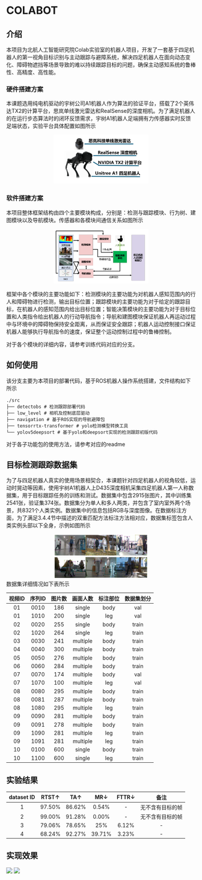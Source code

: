# COLABOT

## 介绍
本项目为北航人工智能研究院Colab实验室的机器人项目，开发了一套基于四足机器人的第一视角目标识别与主动跟踪与避障系统，解决四足机器人在面向动态变化、障碍物遮挡等场景导致的难以持续跟踪目标的问题，确保主动感知系统的鲁棒性、高精度、高性能。
### 硬件搭建方案
本课题选用纯电机驱动的宇树公司A1机器人作为算法的验证平台，搭载了2个英伟达TX2的计算平台，思岚单线激光雷达和RealSense的深度相机。为了满足机器人的在运行步态算法时的闭环反馈需求，宇树A1机器人足端拥有力传感器实时反馈足端状态，实验平台具体配置如图所示<div align=center>  <img src=".\images\1.png" width=50%> </div>
### 软件搭建方案
本项目整体框架结构由四个主要模块构成，分别是：检测与跟踪模块、行为树、建图模块以及导航模块。传感器和各模块间通信关系如图所示<div align=center>  <img src=".\images\2.png" width=50%> </div>

框架中各个模块的主要功能如下：检测模块的主要功能为对机器人感知范围内的行人和障碍物进行检测，输出目标位置；跟踪模块的主要功能为对于给定的跟踪目标，在机器人的感知范围内给出目标位置；智能决策模块的主要功能为对于目标位置和人类指令给出机器人的行动导航指令；导航和建图模块保证机器人再运动过程中与环境中的障碍物保持安全距离，从而保证安全跟踪；机器人运动控制接口保证机器人能够执行导航指令的速度，保证整个运动控制过程中的鲁棒控制。

对于各个模块的详细内容，请参考训练代码对应的分支。
## 如何使用
该分支主要为本项目的部署代码，基于ROS机器人操作系统搭建，文件结构如下所示
```text
./src
├── detectobs # 检测跟踪部署代码
├── low_level # 相机及控制底层驱动
├── navigation # 基于ROS实现的导航避障包
├── tensorrtx-transformer # yolo检测模型转换工具
└── yolov5deepsort # 基于yolo和deepsort实现的检测跟踪初版代码
```
对于各子功能包的使用方法，请参考对应的readme
## 目标检测跟踪数据集
为了与四足机器人真实的使用场景相契合，本课题针对四足机器人的视角较低，运动时晃动等因素，使用宇树A1机器人上D435深度相机采集四足机器人第一人称数据集，用于目标跟踪任务的训练和测试。数据集中包含2915张图片，其中训练集2541张，验证集374张。数据集分为单人和多人两类，并包含了室内室外两个场景，共8321个人类实例。数据集中的信息包括RGB与深度图像。在数据标注方面，为了满足3.4.4节中描述的双重匹配方法标注方法相对应，数据集标签包含人类实例头部以下全身，示例如图所示<div align=center>  <img src=".\images\3.png" width=50%> </div>
数据集详细情况如下表所示

|视频ID|序列ID|图片数|画面人数|标注部位|数据集划分|
| :-:  | :-: | :-:  | :-:   | :-:    | :-:|
01|0010|186|single|body|val
01|1010|200|single|leg|val
02|0020|255|single|body|train
02|1020|264|single|leg|train
03|0030|241|multiple|body|train
04|0040|300|multiple|body|train
05|0050|276|multiple|body|train
06|0060|284|multiple|body|train
07|0070|174|multiple|body|val
07|1070|100|multiple|leg|val
08|0080|295|multiple|body|train
08|0081|287|multiple|body|train
08|1080|295|multiple|leg|train
09|0090|281|multiple|body|train
09|0091|278|multiple|body|train
09|1090|281|multiple|leg|train
09|1091|281|multiple|leg|train
10|0100|600|single|body|train
10|1100|600|single|leg|train

## 实验结果

| dataset ID    | RTST↑ |  TA↑ |      MR↓       | FTTR↓  |       备注         |
| :-:           | :-:   | :-:   | :-:    | :-:            | :-:|
| 1    | 97.50% |86.62% | 0.54% | - | 无不含有目标的帧
| 2    | 99.00% |91.28% | 0.00% | - | 无不含有目标的帧
| 3    | 79.06% |78.65% | 25% | 6.12% | -
| 4    |68.24% |92.27% |39.71% | 3.23% | -

## 实现效果
<div align=left>  <img src=".\images\4.gif" width=30%> <img src=".\images\5.gif" width=65%> </div>